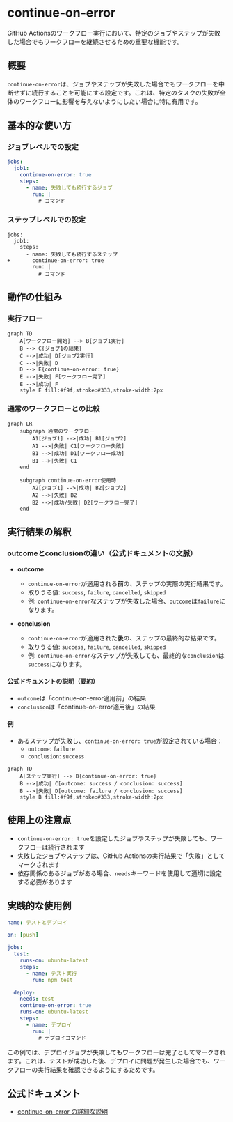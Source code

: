 # continue-on-error

GitHub Actionsのワークフロー実行において、特定のジョブやステップが失敗した場合でもワークフローを継続させるための重要な機能です。

## 概要

`continue-on-error`は、ジョブやステップが失敗した場合でもワークフローを中断せずに続行することを可能にする設定です。これは、特定のタスクの失敗が全体のワークフローに影響を与えないようにしたい場合に特に有用です。

## 基本的な使い方

### ジョブレベルでの設定
```yaml
jobs:
  job1:
    continue-on-error: true
    steps:
      - name: 失敗しても続行するジョブ
        run: |
          # コマンド
```

### ステップレベルでの設定
```diff_yaml
jobs:
  job1:
    steps:
      - name: 失敗しても続行するステップ
+       continue-on-error: true
        run: |
          # コマンド
```

## 動作の仕組み

### 実行フロー
```mermaid
graph TD
    A[ワークフロー開始] --> B[ジョブ1実行]
    B --> C{ジョブ1の結果}
    C -->|成功| D[ジョブ2実行]
    C -->|失敗| D
    D --> E{continue-on-error: true}
    E -->|失敗| F[ワークフロー完了]
    E -->|成功| F
    style E fill:#f9f,stroke:#333,stroke-width:2px
```

### 通常のワークフローとの比較
```mermaid
graph LR
    subgraph 通常のワークフロー
        A1[ジョブ1] -->|成功| B1[ジョブ2]
        A1 -->|失敗| C1[ワークフロー失敗]
        B1 -->|成功| D1[ワークフロー成功]
        B1 -->|失敗| C1
    end
    
    subgraph continue-on-error使用時
        A2[ジョブ1] -->|成功| B2[ジョブ2]
        A2 -->|失敗| B2
        B2 -->|成功/失敗| D2[ワークフロー完了]
    end
```

## 実行結果の解釈

### outcomeとconclusionの違い（公式ドキュメントの文脈）

- **outcome**
  - `continue-on-error`が適用される**前**の、ステップの実際の実行結果です。
  - 取りうる値: `success`, `failure`, `cancelled`, `skipped`
  - 例: `continue-on-error`なステップが失敗した場合、`outcome`は`failure`になります。

- **conclusion**
  - `continue-on-error`が適用された**後**の、ステップの最終的な結果です。
  - 取りうる値: `success`, `failure`, `cancelled`, `skipped`
  - 例: `continue-on-error`なステップが失敗しても、最終的な`conclusion`は`success`になります。

#### 公式ドキュメントの説明（要約）
- `outcome`は「continue-on-error適用前」の結果
- `conclusion`は「continue-on-error適用後」の結果

#### 例
- あるステップが失敗し、`continue-on-error: true`が設定されている場合：
  - `outcome`: `failure`
  - `conclusion`: `success`

```mermaid
graph TD
    A[ステップ実行] --> B{continue-on-error: true}
    B -->|成功| C[outcome: success / conclusion: success]
    B -->|失敗| D[outcome: failure / conclusion: success]
    style B fill:#f9f,stroke:#333,stroke-width:2px
```

## 使用上の注意点

- `continue-on-error: true`を設定したジョブやステップが失敗しても、ワークフローは続行されます
- 失敗したジョブやステップは、GitHub Actionsの実行結果で「失敗」としてマークされます
- 依存関係のあるジョブがある場合、`needs`キーワードを使用して適切に設定する必要があります

## 実践的な使用例

```yaml
name: テストとデプロイ

on: [push]

jobs:
  test:
    runs-on: ubuntu-latest
    steps:
      - name: テスト実行
        run: npm test

  deploy:
    needs: test
    continue-on-error: true
    runs-on: ubuntu-latest
    steps:
      - name: デプロイ
        run: |
          # デプロイコマンド
```

この例では、デプロイジョブが失敗してもワークフローは完了としてマークされます。これは、テストが成功した後、デプロイに問題が発生した場合でも、ワークフローの実行結果を確認できるようにするためです。

## 公式ドキュメント

- [continue-on-error の詳細な説明](https://docs.github.com/ja/actions/using-workflows/workflow-syntax-for-github-actions#jobsjob_idcontinue-on-error)
